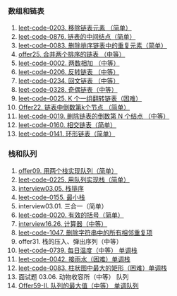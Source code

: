 ### 数组和链表
1. [leet-code-0203. 移除链表元素 （简单）](./0203-remove-elements.py)
2. [leet-code-0876. 链表的中间结点（简单）](./0876-middle-node.py)
3. [leet-code-0083. 删除排序链表中的重复元素（简单）](./0083-delete-duplicate.py)
4. [offer25. 合并两个排序的链表 （中等）](./offer22-get-Kth-from-end.py)
5. [leet-code-0002. 两数相加 （中等）](./0002-add-two-numbers.py)
6. [leet-code-0206. 反转链表 （中等）](./0206-reverse-list.py)
7. [leet-code-0234. 回文链表 （中等）](./0234-is-palindrome.py)
8. [leet-code-0328. 奇偶链表（中等）](./0328-odd-even-list.py)
9. [leet-code-0025. K 个一组翻转链表（困难）](./0025-reverse-k-group.py)
10. [Offer22. 链表中倒数第k个节点 （简单）](./offer22-get-Kth-from-end.py)
11. [leet-code-0019. 删除链表的倒数第 N 个结点 （中等）](./0019-remove-Kth-from-end.py)
12. [leet-code-0160. 相交链表（简单）](./0160-get-intersection-node.py)
13. [leet-code-0141. 环形链表（简单）](./0141-has-cycle.py)


### 栈和队列
1. [offer09. 用两个栈实现队列（简单）](./offer09-cqueue.py)
2. [leet-code-0225. 用队列实现栈（简单）](./0225-my-stack.py)
3. [interview03.05. 栈排序](./interview0305-sorted-stack.py)
4. [leet-code-0155. 最小栈](./0155-min-stack.py)
5. interview03.01. 三合一（简单）
6. [leet-code-0020. 有效的括号（简单）](./0020-valid-parentheses.py)
7. [interview16.26. 计算器（中等）](./interview1626-calculator-lcci.py)
8. [leet-code-1047. 删除字符串中的所有相邻重复项](./1047-remove-duplicates.py)
9. offer31. 栈的压入、弹出序列（中等）
10. [leet-code-0739. 每日温度（中等） 单调栈](./0739-daily-temperatures.py) 
11. [leet-code-0042. 接雨水（困难）单调栈](./0042-trap.py)
12. [leet-code-0083. 柱状图中最大的矩形（困难）单调栈](./0083-largest-rectangle-area.py)
13. 面试题 03.06. 动物收容所（中等） 队列
14. [Offer59-II. 队列的最大值（中等） 单调队列](./offer59-max-queue.py)
